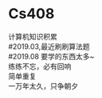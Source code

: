 # Cs408
计算机知识积累<br/>
#2019.03,最近刷刷算法题<br/>
#2019.08
要学的东西太多~<br/>
练练不忘，必有回响<br/>
简单重复<br/>
一万年太久，只争朝夕
